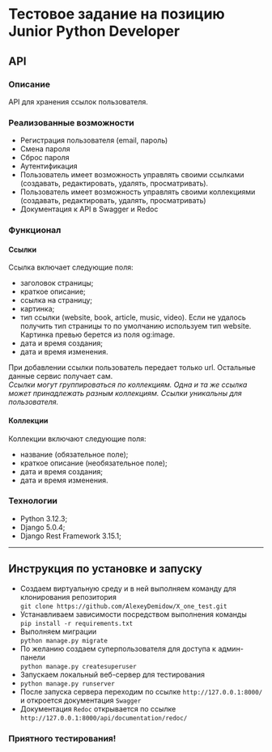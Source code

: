 # **Тестовое задание на позицию Junior Python Developer**   
   
## **API**   
### **Описание**   
API для хранения ссылок пользователя.   
### Реализованные возможности   
- Регистрация пользователя (email, пароль)   
- Смена пароля   
- Сброс пароля   
- Аутентификация 
- Пользователь имеет возможность управлять своими ссылками<br>
(создавать, редактировать, удалять, просматривать). 
- Пользователь имеет возможность управлять своими коллекциями<br>
(создавать, редактировать, удалять, просматривать)
- Документация к API в Swagger и Redoc
   
   
### Функционал   
#### Ссылки   
Ссылка включает следующие поля:   
- заголовок страницы;   
- краткое описание;   
- ссылка на страницу;   
- картинка;   
- тип ссылки (website, book, article, music, video). Если не удалось получить тип страницы то по умолчанию используем тип website. Картинка превью берется из поля og:image.   
- дата и время создания;   
- дата и время изменения.   
   
При добавлении ссылки пользователь передает только url. Остальные данные сервис получает сам.   
*Ссылки могут группироваться по коллекциям. Одна и та же ссылка может принадлежать разным коллекциям. Ссылки уникальны для пользователя.*   
#### Коллекции   
Коллекции включают следующие поля:   
- название (обязательное поле);   
- краткое описание (необязательное поле);   
- дата и время создания;   
- дата и время изменения.   
   
### **Технологии**   
- Python 3.12.3;   
- Django 5.0.4;
- Django Rest Framework 3.15.1;

---
## **Инструкция по установке и запуску** 

- Создаем виртуальную среду и в ней выполняем команду для клонирования репозитория<br>
`git clone https://github.com/AlexeyDemidow/X_one_test.git`
- Устанавливаем зависимости посредством выполнения команды<br>
`pip install -r requirements.txt`
- Выполняем миграции<br>
`python manage.py migrate`
- По желанию создаем суперпользователя для доступа к админ-панели<br>
`python manage.py createsuperuser`
- Запускаем локальный веб-сервер для тестирования<br>
- `python manage.py runserver`
- После запуска сервера переходим по ссылке `http://127.0.0.1:8000/` и откроется документация `Swagger`
- Документация `Redoc` открывается по ссылке `http://127.0.0.1:8000/api/documentation/redoc/`

### Приятного тестирования!